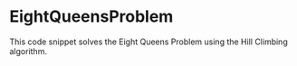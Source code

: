 # EightQueensProblem
This code snippet solves the Eight Queens Problem using the Hill Climbing algorithm.
